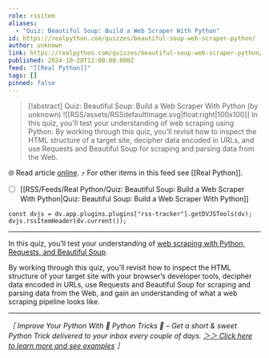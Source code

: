 ```yaml
---
role: rssitem
aliases:
  - "Quiz: Beautiful Soup: Build a Web Scraper With Python"
id: https://realpython.com/quizzes/beautiful-soup-web-scraper-python/
author: unknown
link: https://realpython.com/quizzes/beautiful-soup-web-scraper-python/
published: 2024-10-28T12:00:00.000Z
feed: "[[Real Python]]"
tags: []
pinned: false
---
```


> [!abstract] Quiz: Beautiful Soup: Build a Web Scraper With Python (by unknown)
> ![[RSS/assets/RSSdefaultImage.svg|float:right|100x100]] In this quiz, you'll test your understanding of web scraping using Python. By working through this quiz, you'll revisit how to inspect the HTML structure of a target site, decipher data encoded in URLs, and use Requests and Beautiful Soup for scraping and parsing data from the Web.

🌐 Read article [online](https://realpython.com/quizzes/beautiful-soup-web-scraper-python/). ⤴ For other items in this feed see [[Real Python]].

- [ ] [[RSS/Feeds/Real Python/Quiz꞉ Beautiful Soup꞉ Build a Web Scraper With Python|Quiz꞉ Beautiful Soup꞉ Build a Web Scraper With Python]]

~~~dataviewjs
const dvjs = dv.app.plugins.plugins["rss-tracker"].getDVJSTools(dv);
dvjs.rssItemHeader(dv.current());
~~~

- - -

In this quiz, you’ll test your understanding of [web scraping with Python, Requests, and Beautiful Soup](https://realpython.com/beautiful-soup-web-scraper-python/).

By working through this quiz, you’ll revisit how to inspect the HTML structure of your target site with your browser’s developer tools, decipher data encoded in URLs, use Requests and Beautiful Soup for scraping and parsing data from the Web, and gain an understanding of what a web scraping pipeline looks like.

---

_［ Improve Your Python With 🐍 Python Tricks 💌 – Get a short & sweet Python Trick delivered to your inbox every couple of days. [＞＞ Click here to learn more and see examples](https://realpython.com/python-tricks/?utm_source=realpython&utm_medium=rss&utm_campaign=footer) ］_